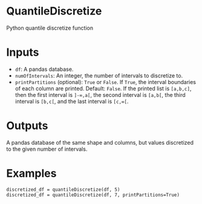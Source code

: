 # QuantileDiscretize
Python quantile discretize function

# Inputs
- `df`: A pandas database.<br>
- `numOfIntervals`: An integer, the number of intervals to discretize to.<br>
- `printPartitions` (optional): `True` or `False`. If `True`, the interval boundaries of each column are printed. Default: `False`. If the printed list is `[a,b,c]`, then the first interval is `]-∞,a[`, the second interval is `[a,b[`, the third interval is `[b,c[`, and the last interval is `[c,∞[`.

# Outputs
A pandas database of the same shape and columns, but values discretized to the given number of intervals.

# Examples
`discretized_df = quantileDiscretize(df, 5)`<br>
`discretized_df = quantileDiscretize(df, 7, printPartitions=True)`
